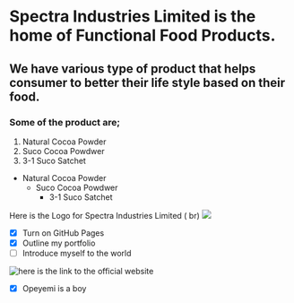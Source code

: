 # Spectra Industries Limited is the home of Functional Food Products.
## We have various type of product that helps consumer to better their life style based on their food.
### Some of the product are; 
1. Natural Cocoa Powder
1. Suco Cocoa Powdwer
1. 3-1 Suco Satchet
- Natural Cocoa Powder
  - Suco Cocoa Powdwer
    - 3-1 Suco Satchet

Here is the Logo for Spectra Industries Limited ( br)
![ ](https://shop.spectraindustries.com.ng/wp-content/uploads/2020/08/Untitled-design-55.png)
- [x] Turn on GitHub Pages
- [x] Outline my portfolio
- [ ] Introduce myself to the world

![here is the link to the official website](https://shop.spectraindustries.com.ng/)
- [x] Opeyemi is a boy
